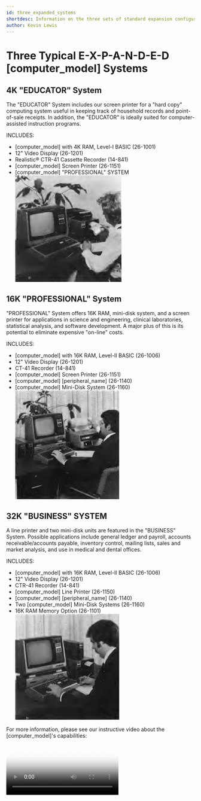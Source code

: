 ```yaml
---
id: three_expanded_systems
shortdesc: Information on the three sets of standard expansion configurations available for the [computer_model].
author: Kevin Lewis
---
```


# Three Typical E-X-P-A-N-D-E-D [computer_model] Systems

## 4K "EDUCATOR" System 
The "EDUCATOR" System includes our screen printer for a "hard copy" computing system useful in keeping track of household records and point-of-sale receipts. In addition, the "EDUCATOR" is ideally suited for computer-assisted instruction programs. 

INCLUDES: 
- [computer_model] with 4K RAM, Level-I BASIC (26-1001) 
- 12" Video Display (26-1201) 
- Realistic® CTR-41 Cassette Recorder (14-841) 
- [computer_model] Screen Printer (26-1151) 
- [computer_model] "PROFESSIONAL" SYSTEM 
![Image](images/educator_system.jpg)

## 16K "PROFESSIONAL" System
"PROFESSIONAL" System offers 16K RAM, mini-disk system, and a screen printer for applications in science and engineering, clinical laboratories, statistical analysis, and software development. A major plus of this 
is its potential to eliminate expensive "on-line" costs. 

INCLUDES: 
- [computer_model] with 16K RAM, Level-II BASIC (26-1006) 
- 12" Video Display (26-1201) 
- CT-41 Recorder (14-841) 
- [computer_model] Screen Printer (26-1151) 
- [computer_model] [peripheral_name] (26-1140) 
- [computer_model] Mini-Disk System (26-1160) 
![Image](images/business_system.jpg)

## 32K "BUSINESS" SYSTEM 
A line printer and two mini-disk units are featured in the "BUSINESS" System. Possible applications include general ledger and payroll, accounts receivable/accounts payable, inventory control, mailing lists, sales and market analysis, and use in medical and dental offices. 

INCLUDES: 
- [computer_model] with 16K RAM, Level-II BASIC (26-1006) 
- 12" Video Display (26-1201) 
- CTR-41 Recorder (14-841) 
- [computer_model] Line Printer (26-1150) 
- [computer_model] [peripheral_name] (26-1140) 
- Two [computer_model] Mini-Disk Systems (26-1160) 
- 16K RAM Memory Option (26-1101) 
![Image](images/professional_system.jpg)

For more information, please see our instructive video about the [computer_model]'s capabilities: <video src="https://www.youtube.com/watch?v=0xW_4NXU3jI" controls poster="video_ad_still.png" />